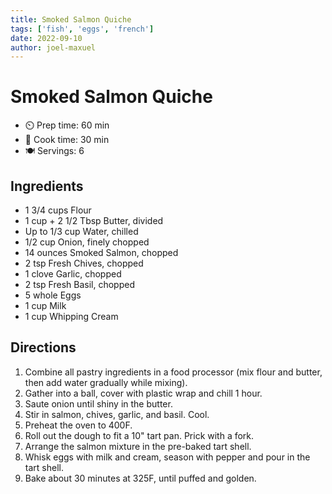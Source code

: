 ```yaml
---
title: Smoked Salmon Quiche
tags: ['fish', 'eggs', 'french']
date: 2022-09-10
author: joel-maxuel
---
```


# Smoked Salmon Quiche


- ⏲️ Prep time: 60 min
- 🍳 Cook time: 30 min
- 🍽️ Servings: 6

## Ingredients

- 1 3/4 cups Flour
- 1 cup + 2 1/2 Tbsp Butter, divided
- Up to 1/3 cup Water, chilled
- 1/2 cup Onion, finely chopped
- 14 ounces Smoked Salmon, chopped
- 2 tsp Fresh Chives, chopped
- 1 clove Garlic, chopped
- 2 tsp Fresh Basil, chopped
- 5 whole Eggs
- 1 cup Milk
- 1 cup Whipping Cream


## Directions

1. Combine all pastry ingredients in a food processor (mix flour and butter, then add water gradually while mixing).
2. Gather into a ball, cover with plastic wrap and chill 1 hour.
3. Saute onion until shiny in the butter.
4. Stir in salmon, chives, garlic, and basil. Cool.
5. Preheat the oven to 400F.
6. Roll out the dough to fit a 10" tart pan. Prick with a fork.
7. Arrange the salmon mixture in the pre-baked tart shell.
8. Whisk eggs with milk and cream, season with pepper and pour in the tart shell.
9. Bake about 30 minutes at 325F, until puffed and golden.
